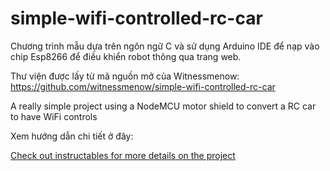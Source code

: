 # simple-wifi-controlled-rc-car
Chương trình mẫu dựa trên ngôn ngữ C và sử dụng Arduino IDE để nạp vào chip Esp8266 để điều khiển robot thông qua trang web. 

Thư viện được lấy từ mã nguồn mở của Witnessmenow: https://github.com/witnessmenow/simple-wifi-controlled-rc-car


A really simple project using a NodeMCU motor shield to convert a RC car to have WiFi controls

Xem hướng dẫn chi tiết ở đây:

[Check out instructables for more details on the project](https://www.instructables.com/id/Simple-WiFi-Controlled-RC-Car/)


